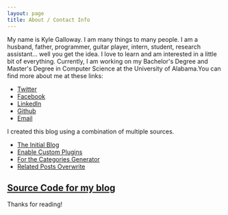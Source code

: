 ```yaml
---
layout: page
title: About / Contact Info
---
```


My name is Kyle Galloway. I am many things to many people. I am a husband, father, programmer, guitar player, intern, student, research assistant... well you get the idea. I love to learn and am interested in a little bit of everything. Currently, I am working on my Bachelor's Degree and Master's Degree in Computer Science at the University of Alabama.You can find more about me at these links:

* [Twitter](https://twitter.com/kylegallowayckg)
* [Facebook](http://www.facebook.com/christopher.kyle.galloway)
* [LinkedIn](www.linkedin.com/in/ckgalloway)
* [Github](https://github.com/kylegalloway)
* [Email](mailto:kyle.galloway.1993@gmail.com)

I created this blog using a combination of multiple sources.

* [The Initial Blog](http://joshualande.com/jekyll-github-pages-poole/)
* [Enable Custom Plugins](http://drewsilcock.co.uk/custom-jekyll-plugins/)
* [For the Categories Generator](https://github.com/recurser/jekyll-plugins)
* [Related Posts Overwrite](https://github.com/jumanji27/related_posts-jekyll_plugin)


## [Source Code for my blog](https://github.com/kylegalloway/kylegalloway.github.io/tree/source)

Thanks for reading!
